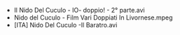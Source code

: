 * Il Nido Del Cuculo - IO- doppio! - 2° parte.avi
* Nido del Cuculo - Film Vari Doppiati In Livornese.mpeg
* [ITA] Nido Del Cuculo -Il Baratro.avi
